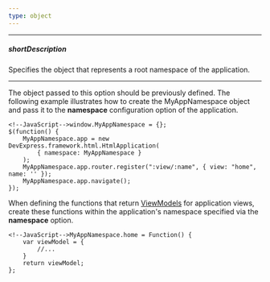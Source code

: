 ```yaml
---
type: object
---
```

---
##### shortDescription
Specifies the object that represents a root namespace of the application.

---
The object passed to this option should be previously defined. The following example illustrates how to create the MyAppNamespace object and pass it to the **namespace** configuration option of the application.

    <!--JavaScript-->window.MyAppNamespace = {};
    $(function() {
        MyAppNamespace.app = new DevExpress.framework.html.HtmlApplication(
            { namespace: MyAppNamespace }
        );
        MyAppNamespace.app.router.register(":view/:name", { view: "home", name: '' });
        MyAppNamespace.app.navigate();
    });

When defining the functions that return [ViewModels](/concepts/40%20SPA%20Framework/1%20Views%20and%20Layouts/1%20Define%20a%20View.md '/Documentation/Guide/SPA_Framework/Views_and_Layouts/#Define_a_View') for application views, create these functions within the application's namespace specified via the **namespace** option.

    <!--JavaScript-->MyAppNamespace.home = Function() {
        var viewModel = {
            //...
        }
        return viewModel;
    };